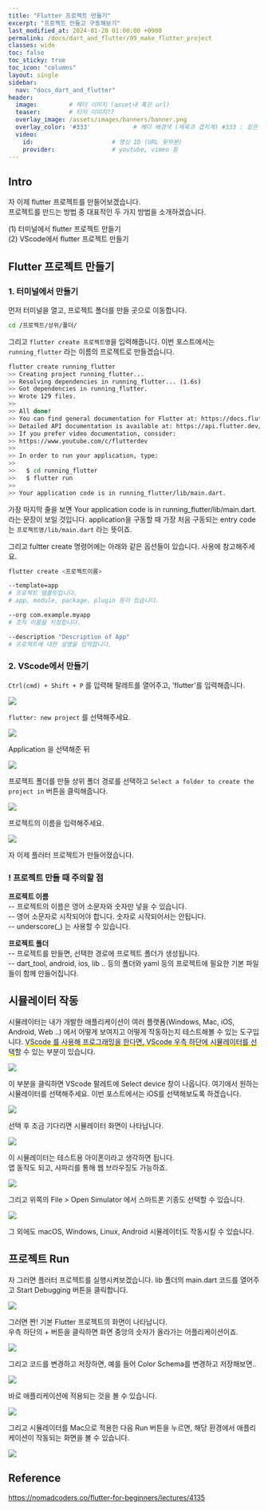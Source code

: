 ```yaml
---
title: "Flutter 프로젝트 만들기"
excerpt: "프로젝트 만들고 구동해보기"
last_modified_at: 2024-01-28 01:00:00 +0900
permalink: /docs/dart_and_flutter/09_make_flutter_project
classes: wide
toc: false
toc_sticky: true
toc_icon: "columns"
layout: single
sidebar:
  nav: "docs_dart_and_flutter"
header: 
  image:         # 헤더 이미지 (asset내 혹은 url)
  teaser:        # 티저 이미지??
  overlay_image: /assets/images/banners/banner.png
  overlay_color: '#333'            # 헤더 배경색 (제목과 겹치게) #333 : 짙은 회색 (필수)
  video:
    id:                      # 영상 ID (URL 뒷부분)
    provider:                # youtube, vimeo 등
---
```


## Intro  

자 이제 flutter 프로젝트를 만들어보겠습니다.  
프로젝트를 만드는 방법 중 대표적인 두 가지 방법을 소개하겠습니다.  

(1) 터미널에서 flutter 프로젝트 만들기  
(2) VScode에서 flutter 프로젝트 만들기  


## Flutter 프로젝트 만들기  

### 1. 터미널에서 만들기  

먼저 터미널을 열고, 프로젝트 폴더를 만들 곳으로 이동합니다.  

```bash
cd /프로젝트/상위/폴더/
```

그리고 `flutter create 프로젝트명`을 입력해줍니다. 이번 포스트에서는 `running_flutter` 라는 이름의 프로젝트로 만들겠습니다.   

```bash
flutter create running_flutter
>> Creating project running_flutter...
>> Resolving dependencies in running_flutter... (1.6s)
>> Got dependencies in running_flutter.
>> Wrote 129 files.
>> 
>> All done!
>> You can find general documentation for Flutter at: https://docs.flutter.dev/
>> Detailed API documentation is available at: https://api.flutter.dev/
>> If you prefer video documentation, consider:
>> https://www.youtube.com/c/flutterdev
>> 
>> In order to run your application, type:
>> 
>>   $ cd running_flutter
>>   $ flutter run
>> 
>> Your application code is in running_flutter/lib/main.dart.
```

가장 마지막 줄을 보면 Your application code is in running_flutter/lib/main.dart. 라는 문장이 보일 것입니다. application을 구동할 때 가장 처음 구동되는 entry code는 `프로젝트명/lib/main.dart` 라는 뜻이죠.  

그리고 fultter create 명령어에는 아래와 같은 옵션들이 있습니다. 사용에 참고해주세요.  

```bash
flutter create <프로젝트이름>

--template=app
# 프로젝트 템플릿입니다.
# app, module, package, plugin 등이 있습니다.

--org com.example.myapp
# 조직 이름을 지정합니다.  

--description "Description of App"
# 프로젝트에 대한 설명을 입력합니다.
```


### 2. VScode에서 만들기  

`Ctrl(cmd) + Shift + P` 를 입력해 팔레트를 열어주고, 'flutter'를 입력해줍니다.  

![](/assets/images/20240128_003_001.png)  

`flutter: new project` 를 선택해주세요.  

![](/assets/images/20240128_003_002.png)  

Application 을 선택해준 뒤  

![](/assets/images/20240128_003_003.png)  

프로젝트 폴더를 만들 상위 폴더 경로를 선택하고 `Select a folder to create the project in` 버튼을 클릭해줍니다.  

![](/assets/images/20240128_003_004.png)  

프로젝트의 이름을 입력해주세요.  

![](/assets/images/20240128_003_005.png)  

자 이제 플러터 프로젝트가 만들어졌습니다.  

### ! 프로젝트 만들 때 주의할 점  

**프로젝트 이름**  
-- 프로젝트의 이름은 영어 소문자와 숫자만 넣을 수 있습니다.  
-- 영어 소문자로 시작되어야 합니다. 숫자로 시작되어서는 안됩니다.  
-- underscore(_) 는 사용할 수 있습니다.  

**프로젝트 폴더**  
-- 프로젝트를 만들면, 선택한 경로에 프로젝트 폴더가 생성됩니다.  
-- dart_tool, android, ios, lib .. 등의 폴더와 yaml 등의 프로젝트에 필요한 기본 파일들이 함께 만들어집니다.  


## 시뮬레이터 작동  

시뮬레이터는 내가 개발한 애플리케이션이 여러 플랫폼(Windows, Mac, iOS, Android, Web ..) 에서 어떻게 보여지고 어떻게 작동하는지 테스트해볼 수 있는 도구입니다. <span style='background:linear-gradient(to top, #FFE400 20%, transparent 20%)'>VScode 를 사용해 프로그래밍을 한다면, VScode 우측 하단에 시뮬레이터를 선택</span>할 수 있는 부분이 있습니다.  

![](/assets/images/20240128_003_006.png)  

이 부분을 클릭하면 VScode 팔레트에 Select device 창이 나옵니다. 여기에서 원하는 시뮬레이터를 선택해주세요. 이번 포스트에서는 iOS를 선택해보도록 하겠습니다.  

![](/assets/images/20240128_003_007.png)  

선택 후 조금 기다리면 시뮬레이터 화면이 나타납니다.  

![](/assets/images/20240128_003_008.png)  

이 시뮬레이터는 테스트용 아이폰이라고 생각하면 됩니다.  
앱 동작도 되고, 사파리를 통해 웹 브라우징도 가능하죠.  

![](/assets/images/20240128_003_009.png)  


그리고 위쪽의 File > Open Simulator 에서 스마트폰 기종도 선택할 수 있습니다.  

![](/assets/images/20240128_003_010.png)  

그 외에도 macOS, Windows, Linux, Android 시뮬레이터도 작동시킬 수 있습니다.  


## 프로젝트 Run  

자 그러면 플러터 프로젝트를 실행시켜보겠습니다. lib 폴더의 main.dart 코드를 열어주고 Start Debugging 버튼을 클릭합니다.  

![](/assets/images/20240128_003_011.png)  

그러면 짠! 기본 Flutter 프로젝트의 화면이 나타납니다.  
우측 하단의 + 버튼을 클릭하면 화면 중앙의 숫자가 올라가는 어플리케이션이죠.  

![](/assets/images/20240128_003_012.png)  

그리고 코드를 변경하고 저장하면, 예를 들어 Color Schema를 변경하고 저장해보면..  

![](/assets/images/20240128_003_013.png)  

바로 애플리케이션에 적용되는 것을 볼 수 있습니다.  

![](/assets/images/20240128_003_014.png)  

그리고 시뮬레이터를 Mac으로 적용한 다음 Run 버튼을 누르면, 해당 환경에서 애플리케이션이 작동되는 화면을 볼 수 있습니다.  

![](/assets/images/20240128_003_015.png)  

## Reference  

https://nomadcoders.co/flutter-for-beginners/lectures/4135  